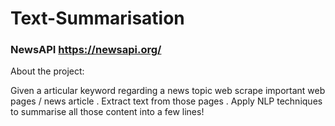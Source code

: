 # Text-Summarisation
### NewsAPI https://newsapi.org/

About the project:

Given a articular keyword regarding a news topic web scrape important web pages / news article . Extract text from those pages . Apply NLP techniques to summarise all those content into a few lines!
